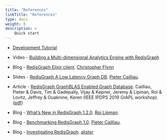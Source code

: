 ```yaml
---
title: "References"
linkTitle: "References"
type: docs
weight: 8
description: >
    Quick start
---
```


* [Development Tutorial](https://developer.redis.com/howtos/redisgraph/)

* Video - [Building a Multi-dimensional Analytics Engine with RedisGraph](https://www.youtube.com/watch?v=6FYYn-9fPXE)

* Blog - [RedisGraph Elixir client](https://flynn.gg/blog/redisgraph-elixir/). [Christopher Flynn](https://flynn.gg/)

* Slides - [RedisGraph A Low Latency Graph DB](https://www.slideshare.net/RedisLabs/redisgraph-a-low-latency-graph-db-pieter-cailliau). [Pieter Cailliau](https://redis.com/author/pcailliau/).

* Article - [RedisGraph GraphBLAS Enabled Graph Database](https://arxiv.org/abs/1905.01294).
Cailliau, Pieter & Davis, Tim & Gadepally, Vijay & Kepner, Jeremy & Lipman, Roi & Lovitz, Jeffrey & Ouaknine, Keren (IEEE IPDPS 2019 GrAPL workshop).
([pdf](http://www.mit.edu/~kepner/NEDB2019/NEDB2019-RedisGraph-NEDB.pdf))

* Blog - [What’s New in RedisGraph 1.2.0](https://redis.com/blog/whats-new-redisgraph-1-2-0/). [Roi Lipman](https://redis.com/author/roi/).

* Blog - [Benchmarking RedisGraph 1.0](https://redis.com/blog/new-redisgraph-1-0-achieves-600x-faster-performance-graph-databases/). [Pieter Cailliau](https://redis.com/author/pcailliau/).

* Blog - [Investigating RedisGraph](https://phpscaling.com/2018/12/06/investigating-redisgraph/). [alister](https://phpscaling.com/author/alister/)
